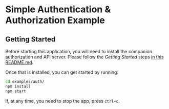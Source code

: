 # Simple Authentication & Authorization Example

## Getting Started

Before starting this application, you will need to install the companion authorization and API server. Please follow the _Getting Started_ steps [in this README.md](../../authorization-server/README.md).

Once that is installed, you can get started by running:

```bash
cd examples/auth/
npm install
npm start
```

If, at any time, you need to stop the app, press `ctrl+c`.
